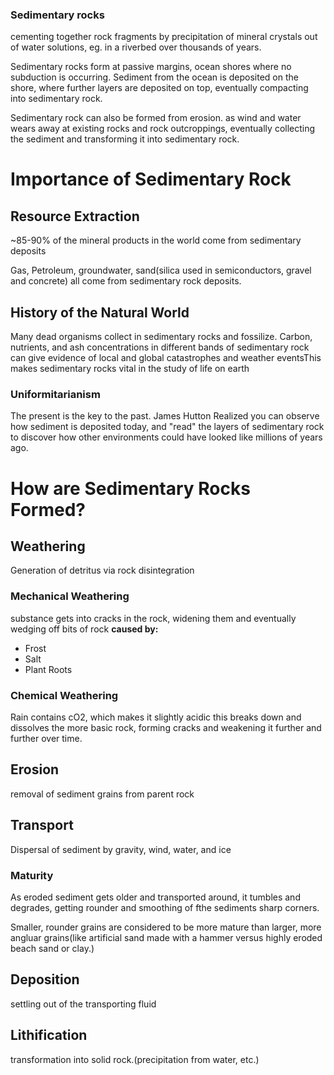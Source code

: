 ### Sedimentary rocks
cementing together rock fragments by precipitation of mineral crystals out of water solutions, eg. in a riverbed over thousands of years.

Sedimentary rocks form at passive margins, ocean shores where no subduction is occurring. Sediment from the ocean is deposited on the shore, where further layers are deposited on top, eventually compacting into sedimentary rock.

Sedimentary rock can also be formed from erosion. as wind and water wears away at existing rocks and rock outcroppings, eventually collecting the sediment and transforming it into sedimentary rock. 

# Importance of Sedimentary Rock
## Resource Extraction
~85-90% of the mineral products in the world come from sedimentary deposits

Gas, Petroleum, groundwater, sand(silica used in semiconductors, gravel and concrete) all come from sedimentary rock deposits.
## History of the Natural World
Many dead organisms collect in sedimentary rocks and fossilize. Carbon, nutrients, and ash concentrations in different bands of sedimentary rock can give evidence of local and global catastrophes and weather eventsThis makes sedimentary rocks vital in the study of life on earth

### Uniformitarianism
The present is the key to the past. James Hutton Realized you can observe how sediment is deposited today, and "read" the layers of sedimentary rock to discover how other environments could have looked like millions of years ago. 
# How are Sedimentary Rocks Formed?
## Weathering
Generation of detritus via rock disintegration 
### Mechanical Weathering
 substance gets into cracks in the rock, widening them and eventually wedging off bits of rock
**caused by:**
- Frost
- Salt
- Plant Roots
### Chemical Weathering
Rain contains cO2, which makes it slightly acidic
this breaks down and dissolves the more basic rock, forming cracks and weakening it further and further over time. 
## Erosion
removal of sediment grains from parent rock
## Transport
Dispersal of sediment by gravity, wind, water, and ice
### Maturity
As eroded sediment gets older and transported around, it tumbles and degrades, getting rounder and smoothing of fthe sediments sharp corners. 

Smaller, rounder grains are considered to be more mature than larger, more angluar grains(like artificial sand made with a hammer versus highly eroded beach sand or clay.)

## Deposition
settling out of the transporting fluid
## Lithification
transformation into solid rock.(precipitation from water, etc.)




